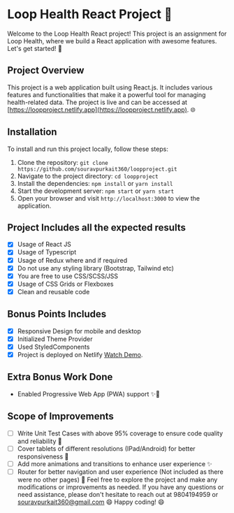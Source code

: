 # Loop Health React Project 🚀

Welcome to the Loop Health React project! This project is an assignment for Loop Health, where we build a React application with awesome features. Let's get started! 🎉

## Project Overview

This project is a web application built using React.js. It includes various features and functionalities that make it a powerful tool for managing health-related data. The project is live and can be accessed at [https://loopproject.netlify.app](https://loopproject.netlify.app). 🌐

## Installation

To install and run this project locally, follow these steps:

1. Clone the repository: `git clone https://github.com/souravpurkait360/loopproject.git`
2. Navigate to the project directory: `cd loopproject`
3. Install the dependencies: `npm install` or `yarn install`
4. Start the development server: `npm start` or `yarn start`
5. Open your browser and visit `http://localhost:3000` to view the application.

## Project Includes all the expected results

- [x] Usage of React JS
- [x] Usage of Typescript
- [x] Usage of Redux where and if required
- [x] Do not use any styling library (Bootstrap, Tailwind etc)
- [x] You are free to use CSS/SCSS/JSS
- [x] Usage of CSS Grids or Flexboxes
- [x] Clean and reusable code

## Bonus Points Includes

- [x] Responsive Design for mobile and desktop
- [x] Initialized Theme Provider
- [x] Used StyledComponents 
- [x] Project is deployed on Netlify [Watch Demo](https://loopproject.netlify.app).

## Extra Bonus Work Done

- Enabled Progressive Web App (PWA) support ✨📱

## Scope of Improvements
- [ ] Write Unit Test Cases with above 95% coverage to ensure code quality and reliability 🧪 
- [ ] Cover tablets of different resolutions (IPad/Android) for better responsiveness 📱
- [ ] Add more animations and transitions to enhance user experience ✨
- [ ] Router for better navigation and user experience (Not included as there were no other pages) 🚀 
Feel free to explore the project and make any modifications or improvements as needed. If you have any questions or need assistance, please don't hesitate to reach out at 9804194959 or souravpurkait360@gmail.com 😄 Happy coding! 😄